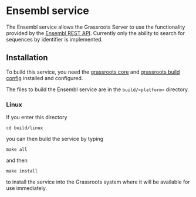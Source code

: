 ﻿# Ensembl service

The Ensembl service allows the Grassroots Server to use the functionality provided by the [Ensembl REST API](http://rest.ensemblgenomes.org/). Currently only the ability to search for sequences by identifier is implemented. 

## Installation

To build this service, you need the [grassroots core](https://github.com/TGAC/grassroots-core) and [grassroots build config](https://github.com/TGAC/grassroots-build-config) installed and configured. 

The files to build the Ensembl service are in the ```build/<platform>``` directory. 

### Linux

If you enter this directory 

```cd build/linux```

you can then build the service by typing

```make all```

and then 

```make install```

to install the service into the Grassroots system where it will be available for use immediately.
